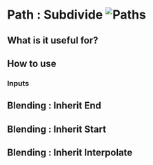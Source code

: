 # Path : Subdivide ![Paths](https://img.shields.io/badge/Paths-955195)

## What is it useful for?

## How to use
### Inputs


## Blending : Inherit End

## Blending : Inherit Start

## Blending : Inherit Interpolate
